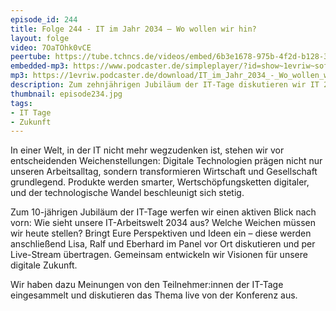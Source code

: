 ```yaml
---
episode_id: 244
title: Folge 244 - IT im Jahr 2034 – Wo wollen wir hin? 
layout: folge
video: 7OaTOhk0vCE
peertube: https://tube.tchncs.de/videos/embed/6b3e1678-975b-4f2d-b128-36ad924dfa46
embedded-mp3: https://www.podcaster.de/simpleplayer/?id=show~1evriw~software-architektur-im-stream~pod-78fe5aa921eaa008df32370407&v=1734016508
mp3: https://1evriw.podcaster.de/download/IT_im_Jahr_2034_-_Wo_wollen_wir_hin.mp3
description: Zum zehnjährigen Jubiläum der IT-Tage diskutieren wir IT 2034 mit Input der Besucher:innen der IT-Tage. 
thumbnail: episode234.jpg
tags:
- IT Tage
- Zukunft
---
```


In einer Welt, in der IT nicht mehr wegzudenken ist, stehen wir vor
entscheidenden Weichenstellungen: Digitale Technologien prägen nicht
nur unseren Arbeitsalltag, sondern transformieren Wirtschaft und
Gesellschaft grundlegend. Produkte werden smarter,
Wertschöpfungsketten digitaler, und der technologische Wandel
beschleunigt sich stetig.

Zum 10-jährigen Jubiläum der IT-Tage werfen wir einen aktiven Blick
nach vorn: Wie sieht unsere IT-Arbeitswelt 2034 aus? Welche Weichen
müssen wir heute stellen? Bringt Eure Perspektiven und Ideen ein –
diese werden anschließend Lisa, Ralf und Eberhard im Panel vor Ort
diskutieren und per Live-Stream übertragen. Gemeinsam entwickeln wir
Visionen für unsere digitale Zukunft.

Wir haben dazu Meinungen von den Teilnehmer:innen der IT-Tage
eingesammelt und diskutieren das Thema live von der Konferenz aus.


